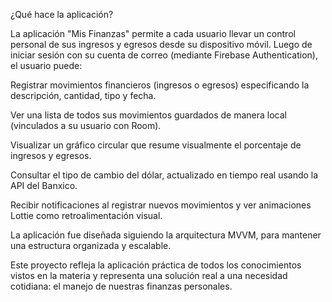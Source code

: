  ¿Qué hace la aplicación?

La aplicación "Mis Finanzas" permite a cada usuario llevar un control personal de sus ingresos y egresos desde su dispositivo móvil.
Luego de iniciar sesión con su cuenta de correo (mediante Firebase Authentication), el usuario puede:

Registrar movimientos financieros (ingresos o egresos) especificando la descripción, cantidad, tipo y fecha.

Ver una lista de todos sus movimientos guardados de manera local (vinculados a su usuario con Room).

Visualizar un gráfico circular que resume visualmente el porcentaje de ingresos y egresos.

Consultar el tipo de cambio del dólar, actualizado en tiempo real usando la API del Banxico.

Recibir notificaciones al registrar nuevos movimientos y ver animaciones Lottie como retroalimentación visual.

La aplicación fue diseñada siguiendo la arquitectura MVVM, para mantener una estructura organizada y escalable.

Este proyecto refleja la aplicación práctica de todos los conocimientos vistos en la materia y representa una solución real a una necesidad cotidiana: el manejo de nuestras finanzas personales.

